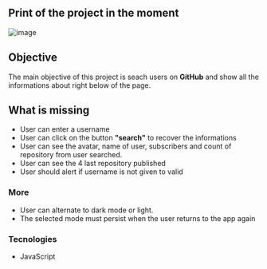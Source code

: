 ## Print of the project in the moment
![image](https://user-images.githubusercontent.com/97680488/185803077-77e8b857-33ef-4521-bf29-a1210fe55855.png)

## Objective 
The main objective of this project is seach users on **GitHub** and show all the informations about right below of the page.

## What is missing 
* User can enter a username 
* User can click on the button **"search"** to recover the informations 
* User can see the avatar, name of user, subscribers and count of repository from user searched.
* User can see the 4 last repository published
* User should alert if username is not given to valid
### More
* User can alternate to dark mode or light.
* The selected mode must persist when the user returns to the app again

### Tecnologies 
* JavaScript

